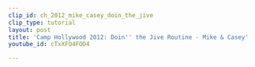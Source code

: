 ```yaml
---
clip_id: ch_2012_mike_casey_doin_the_jive
clip_type: tutorial
layout: post
title: 'Camp Hollywood 2012: Doin'' the Jive Routine - Mike & Casey'
youtube_id: cTxXFO4FOO4

---
```


